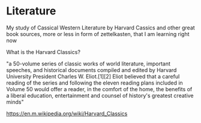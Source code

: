 # Literature

My study of Cassical Western Literature by Harvard Cassics and other great book sources, more or less in form of zettelkasten, that I am learning right now

What is the Harvard Classics?

"a 50-volume series of classic works of world literature, important speeches, and historical documents compiled and edited by Harvard University President Charles W. Eliot.[1][2] Eliot believed that a careful reading of the series and following the eleven reading plans included in Volume 50 would offer a reader, in the comfort of the home, the benefits of a liberal education, entertainment and counsel of history's greatest creative minds"


https://en.m.wikipedia.org/wiki/Harvard_Classics
